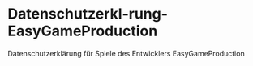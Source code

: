 # Datenschutzerkl-rung-EasyGameProduction
Datenschutzerklärung für Spiele des Entwicklers EasyGameProduction
